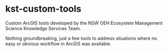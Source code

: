 # kst-custom-tools
Custom ArcGIS tools developed by the NSW OEH Ecosystem Management Science Knowledge Services Team. 

Nothing groundbreaking, just a few tools to address situations where no easy or obvious workflow in ArcGIS was available.
